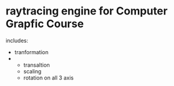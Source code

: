 # raytracing engine for Computer Grapfic Course

includes:
- tranformation
- - transaltion
  - scaling
  - rotation on all 3 axis
